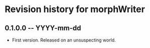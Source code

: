 # Revision history for morphWriter

## 0.1.0.0 -- YYYY-mm-dd

* First version. Released on an unsuspecting world.
